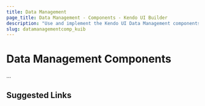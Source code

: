 ```yaml
---
title: Data Management
page_title: Data Management - Components - Kendo UI Builder
description: "Use and implement the Kendo UI Data Management components when working with the Kendo UI Builder tool for creating and managing Angular and AngularJS-based web applications."
slug: datamanagementcomp_kuib
---
```


# Data Management Components

...

## Suggested Links
